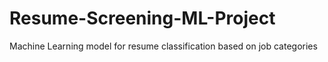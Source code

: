# Resume-Screening-ML-Project
Machine Learning model for resume classification based on job categories
